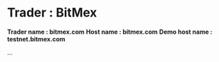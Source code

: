 # Trader : BitMex  #

**Trader name : bitmex.com**
**Host name : bitmex.com**
**Demo host name : testnet.bitmex.com**

...
